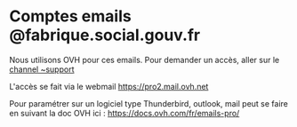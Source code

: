 # Comptes emails @fabrique.social.gouv.fr

Nous utilisons OVH pour ces emails. Pour demander un accès, aller sur le [channel ~support](https://mattermost.fabrique.social.gouv.fr/default/channels/g-support)

L'accès se fait via le webmail https://pro2.mail.ovh.net

Pour paramétrer sur un logiciel type Thunderbird, outlook, mail peut se faire en suivant la doc OVH ici : https://docs.ovh.com/fr/emails-pro/
